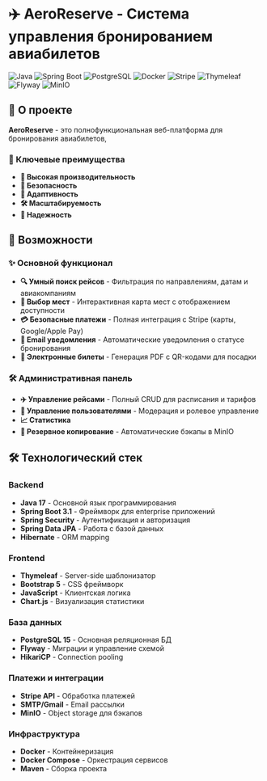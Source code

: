 # ✈️ AeroReserve - Система управления бронированием авиабилетов

![Java](https://img.shields.io/badge/Java-17-orange)
![Spring Boot](https://img.shields.io/badge/Spring%20Boot-3.1-green)
![PostgreSQL](https://img.shields.io/badge/PostgreSQL-15-blue)
![Docker](https://img.shields.io/badge/Docker-Compose-blue)
![Stripe](https://img.shields.io/badge/Stripe-Payments-purple)
![Thymeleaf](https://img.shields.io/badge/Thymeleaf-Templates-green)
![Flyway](https://img.shields.io/badge/Flyway-Migrations-red)
![MinIO](https://img.shields.io/badge/MinIO-Storage-yellow)

## 📖 О проекте

**AeroReserve** - это полнофункциональная веб-платформа для бронирования авиабилетов,
### 🎯 Ключевые преимущества

- **🚀 Высокая производительность**
- **🔐 Безопасность**
- **📱 Адаптивность** 
- **🛠️ Масштабируемость**
- **💾 Надежность** 


## 🚀 Возможности

### ✨ Основной функционал
- **🔍 Умный поиск рейсов** - Фильтрация по направлениям, датам и авиакомпаниям
- **💺 Выбор мест** - Интерактивная карта мест с отображением доступности
- **💳 Безопасные платежи** - Полная интеграция с Stripe (карты, Google/Apple Pay)
- **📧 Email уведомления** - Автоматические уведомления о статусе бронирования
- **🎫 Электронные билеты** - Генерация PDF с QR-кодами для посадки

### 🛠️ Административная панель
- **✈️ Управление рейсами** - Полный CRUD для расписания и тарифов
- **👥 Управление пользователями** - Модерация и ролевое управление
- **📈 Статистика**
- **💾 Резервное копирование** - Автоматические бэкапы в MinIO



## 🛠️ Технологический стек

### Backend
- **Java 17** - Основной язык программирования
- **Spring Boot 3.1** - Фреймворк для enterprise приложений
- **Spring Security** - Аутентификация и авторизация
- **Spring Data JPA** - Работа с базой данных
- **Hibernate** - ORM mapping

### Frontend
- **Thymeleaf** - Server-side шаблонизатор
- **Bootstrap 5** - CSS фреймворк
- **JavaScript** - Клиентская логика
- **Chart.js** - Визуализация статистики

### База данных
- **PostgreSQL 15** - Основная реляционная БД
- **Flyway** - Миграции и управление схемой
- **HikariCP** - Connection pooling

### Платежи и интеграции
- **Stripe API** - Обработка платежей
- **SMTP/Gmail** - Email рассылки
- **MinIO** - Object storage для бэкапов

### Инфраструктура
- **Docker** - Контейнеризация
- **Docker Compose** - Оркестрация сервисов
- **Maven** - Сборка проекта






